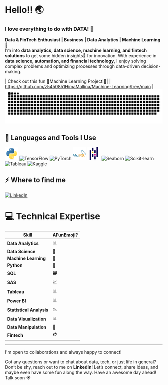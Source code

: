 # Hello!! 🌏  
### I love everything to do with DATA! 🚀  
**Data & FinTech Enthusiast | Business | Data Analytics | Machine Learning** 🚀  
I’m into **data analytics, data science, machine learning, and fintech solutions** to get some hidden insights💎 for innovation. With experience in **data science, automation, and financial technology**, I enjoy solving complex problems and optimizing processes through data-driven decision-making. 

| Check out this fun  🎉Machine Learning Project!🎉|
| https://github.com/z5450851HimaMallina/Machine-Learning/tree/main | 
![snake gif](https://github.com/z5450851HimaMallina/z5450851HimaMallina/blob/output/github-snake.svg)
## 🚀 Languages and Tools I Use  

<p align="left">
    <img src="https://raw.githubusercontent.com/devicons/devicon/master/icons/python/python-original.svg" alt="Python" width="42" height="42"/>
    <img src="https://www.vectorlogo.zone/logos/tensorflow/tensorflow-icon.svg" alt="TensorFlow" width="42" height="42"/>
    <img src="https://www.vectorlogo.zone/logos/pytorch/pytorch-icon.svg" alt="PyTorch" width="42" height="42"/>
    <img src="https://raw.githubusercontent.com/devicons/devicon/master/icons/mysql/mysql-original-wordmark.svg" alt="MySQL" width="42" height="42"/>
    <img src="https://raw.githubusercontent.com/devicons/devicon/2ae2a900d2f041da66e950e4d48052658d850630/icons/pandas/pandas-original.svg" alt="Pandas" width="42" height="42"/>
    <img src="https://seaborn.pydata.org/_images/logo-mark-lightbg.svg" alt="Seaborn" width="42" height="42"/>
    <img src="https://upload.wikimedia.org/wikipedia/commons/0/05/Scikit_learn_logo_small.svg" alt="Scikit-learn" width="42" height="42"/>
    <img src="https://www.tableau.com/themes/custom/tableau_www/logo.png" alt="Tableau" width="100" height="42"/>
    <img src="https://www.vectorlogo.zone/logos/kaggle/kaggle-icon.svg" alt="Kaggle" width="42" height="42"/>
</p>

## ⚡️ Where to find me  
[![LinkedIn](https://img.shields.io/badge/LinkedIn-Profile-blue?style=for-the-badge&logo=linkedin)](https://www.linkedin.com/in/himarohinimallina)

# 💻 Technical Expertise

| **Skill**               | **AFunEmoji?**         |
|-------------------------|------------------|
| **Data Analytics**       | 📊               |
| **Data Science**         | 🤖               |
| **Machine Learning**     | 🧠               |
| **Python**               | 🐍               |
| **SQL**                  | 🗃️               |
| **SAS**                  | 📈               |
| **Tableau**              | 📊               |
| **Power BI**             | 📊               |
| **Statistical Analysis** | 📉               |
| **Data Visualization**   | 📊               |
| **Data Manipulation**    | 🔧               |
| **Fintech**              | 💳               |

---
I'm open to collaborations and always happy to connect!  

Got any questions or want to chat about data, tech, or just life in general? Don’t be shy, reach out to me on **LinkedIn**! Let’s connect, share ideas, and maybe even have some fun along the way.
Have an awesome day ahead!
Talk soon ☀️


